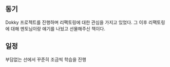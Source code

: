 ## 동기
Dokky 프로젝트를 진행하며 리팩토링에 대한 관심을 가지고 있었다.
그 이후 리팩토링에 대해 멘토님이랑 얘기를 나눴고 선물해주신 책이다.

## 일정
부담없는 선에서 꾸준히 조금씩 학습을 진행


